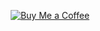 <p align="center">
  <a href="[![ko-fi](https://ko-fi.com/img/githubbutton_sm.svg)](https://ko-fi.com/S6S51D51Q1)">
    <img src="https://ko-fi.com/img/githubbutton_sm.svg" alt="Buy Me a Coffee" />
  </a>
</p>
